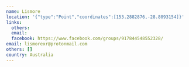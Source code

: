 ```yaml
---
name: Lismore
location: '{"type":"Point","coordinates":[153.2882876,-28.8093154]}'
links:
  others: 
  email: 
  facebook: https://www.facebook.com/groups/917844548552328/
email: lismorexr@protonmail.com
others: []
country: Australia
---
```

